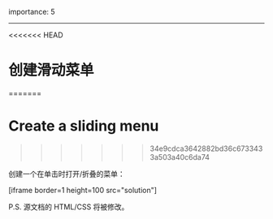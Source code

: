 importance: 5

---

<<<<<<< HEAD
# 创建滑动菜单
=======
# Create a sliding menu
>>>>>>> 34e9cdca3642882bd36c6733433a503a40c6da74

创建一个在单击时打开/折叠的菜单：

[iframe border=1 height=100 src="solution"]

P.S. 源文档的 HTML/CSS 将被修改。

